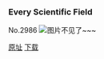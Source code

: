 ### Every Scientific Field
No.2986
![图片不见了~~~](https://imgs.xkcd.com/comics/every_scientific_field.png)

[原址](https://xkcd.com//2986) [下载](https://imgs.xkcd.com/comics/every_scientific_field.png)

